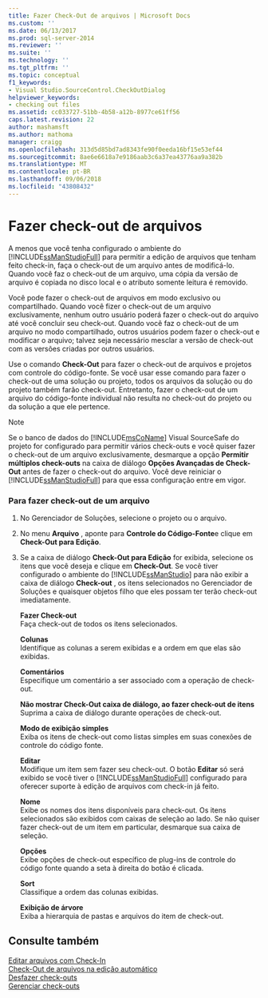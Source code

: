 ```yaml
---
title: Fazer Check-Out de arquivos | Microsoft Docs
ms.custom: ''
ms.date: 06/13/2017
ms.prod: sql-server-2014
ms.reviewer: ''
ms.suite: ''
ms.technology: ''
ms.tgt_pltfrm: ''
ms.topic: conceptual
f1_keywords:
- Visual Studio.SourceControl.CheckOutDialog
helpviewer_keywords:
- checking out files
ms.assetid: cc033727-51bb-4b58-a12b-8977ce61ff56
caps.latest.revision: 22
author: mashamsft
ms.author: mathoma
manager: craigg
ms.openlocfilehash: 313d5d85bd7ad8343fe90f0eeda16bf15e53ef44
ms.sourcegitcommit: 8ae6e6618a7e9186aab3c6a37ea43776aa9a382b
ms.translationtype: MT
ms.contentlocale: pt-BR
ms.lasthandoff: 09/06/2018
ms.locfileid: "43808432"
---
```

# <a name="check-out-files"></a>Fazer check-out de arquivos
  A menos que você tenha configurado o ambiente do [!INCLUDE[ssManStudioFull](../includes/ssmanstudiofull-md.md)] para permitir a edição de arquivos que tenham feito check-in, faça o check-out de um arquivo antes de modificá-lo. Quando você faz o check-out de um arquivo, uma cópia da versão de arquivo é copiada no disco local e o atributo somente leitura é removido.  
  
 Você pode fazer o check-out de arquivos em modo exclusivo ou compartilhado. Quando você fizer o check-out de um arquivo exclusivamente, nenhum outro usuário poderá fazer o check-out do arquivo até você concluir seu check-out. Quando você faz o check-out de um arquivo no modo compartilhado, outros usuários podem fazer o check-out e modificar o arquivo; talvez seja necessário mesclar a versão de check-out com as versões criadas por outros usuários.  
  
 Use o comando **Check-Out** para fazer o check-out de arquivos e projetos com controle do código-fonte. Se você usar esse comando para fazer o check-out de uma solução ou projeto, todos os arquivos da solução ou do projeto também farão check-out. Entretanto, fazer o check-out de um arquivo do código-fonte individual não resulta no check-out do projeto ou da solução a que ele pertence.  
  
> [!NOTE]  
>  Se o banco de dados do [!INCLUDE[msCoName](../includes/msconame-md.md)] Visual SourceSafe do projeto for configurado para permitir vários check-outs e você quiser fazer o check-out de um arquivo exclusivamente, desmarque a opção **Permitir múltiplos check-outs** na caixa de diálogo **Opções Avançadas de Check-Out** antes de fazer o check-out do arquivo. Você deve reiniciar o [!INCLUDE[ssManStudioFull](../includes/ssmanstudiofull-md.md)] para que essa configuração entre em vigor.  
  
### <a name="to-check-out-a-file"></a>Para fazer check-out de um arquivo  
  
1.  No Gerenciador de Soluções, selecione o projeto ou o arquivo.  
  
2.  No menu **Arquivo** , aponte para **Controle do Código-Fonte**e clique em **Check-Out para Edição**.  
  
3.  Se a caixa de diálogo **Check-Out para Edição** for exibida, selecione os itens que você deseja e clique em **Check-Out**. Se você tiver configurado o ambiente do [!INCLUDE[ssManStudio](../includes/ssmanstudio-md.md)] para não exibir a caixa de diálogo **Check-out** , os itens selecionados no Gerenciador de Soluções e quaisquer objetos filho que eles possam ter terão check-out imediatamente.  
  
     **Fazer Check-out**  
     Faça check-out de todos os itens selecionados.  
  
     **Colunas**  
     Identifique as colunas a serem exibidas e a ordem em que elas são exibidas.  
  
     **Comentários**  
     Especifique um comentário a ser associado com a operação de check-out.  
  
     **Não mostrar Check-Out caixa de diálogo, ao fazer check-out de itens**  
     Suprima a caixa de diálogo durante operações de check-out.  
  
     **Modo de exibição simples**  
     Exiba os itens de check-out como listas simples em suas conexões de controle do código fonte.  
  
     **Editar**  
     Modifique um item sem fazer seu check-out. O botão **Editar** só será exibido se você tiver o [!INCLUDE[ssManStudioFull](../includes/ssmanstudiofull-md.md)] configurado para oferecer suporte à edição de arquivos com check-in já feito.  
  
     **Nome**  
     Exibe os nomes dos itens disponíveis para check-out. Os itens selecionados são exibidos com caixas de seleção ao lado. Se não quiser fazer check-out de um item em particular, desmarque sua caixa de seleção.  
  
     **Opções**  
     Exibe opções de check-out específico de plug-ins de controle do código fonte quando a seta à direita do botão é clicada.  
  
     **Sort**  
     Classifique a ordem das colunas exibidas.  
  
     **Exibição de árvore**  
     Exiba a hierarquia de pastas e arquivos do item de check-out.  
  
## <a name="see-also"></a>Consulte também  
 [Editar arquivos com Check-In](../../2014/database-engine/edit-checked-in-files.md)   
 [Check-Out de arquivos na edição automático](../../2014/database-engine/automatically-check-out-files-upon-edit.md)   
 [Desfazer check-outs](../../2014/database-engine/undo-checkouts.md)   
 [Gerenciar check-outs](../../2014/database-engine/manage-checkouts.md)  
  
  
